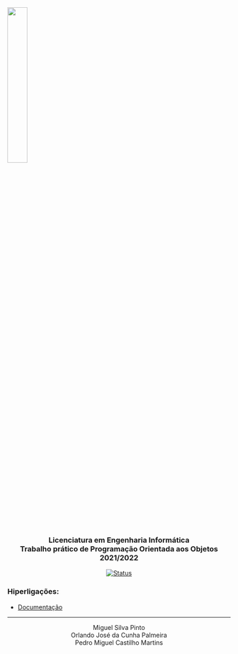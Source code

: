<img src='https://i.postimg.cc/hjkbcqPN/EEUM-logo.png' width="30%"/>
<h3 align="center">Licenciatura em Engenharia Informática <br> Trabalho prático de Programação Orientada aos Objetos <br> 2021/2022 </h3>

<div align="center">

[![Status](https://img.shields.io/badge/estado:-terminado-lightgrey)]()


</div>


### Hiperligações: 
- [Documentação](./documentacao/allclasses-index.html)


---

<p align="center">
Miguel Silva Pinto <br>
Orlando José da Cunha Palmeira <br> 
Pedro Miguel Castilho Martins
    <br> 
</p>
